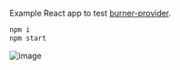 Example React app to test [burner-provider](https://www.npmjs.com/package/burner-provider).

```bash
npm i
npm start
```

![image](https://user-images.githubusercontent.com/2653167/62426075-74f75e00-b69d-11e9-95fd-62ce80a74669.png)
